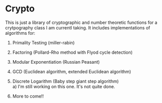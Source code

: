 Crypto
======

This is just a library of cryptographic and number theoretic functions for a crytpography class I am currentl taking. It includes implementations of algorithms for:

1) Primality Testing (miller-rabin) 

2) Factoring (Pollard-Rho method with Flyod cycle detection)

3) Modular Exponentiation (Russian Peasant) 

4) GCD (Euclidean algorithm, extended Euclidean algorithm)

5) Discrete Logarithm (Baby step giant step algorithm) <br/>
   a) I'm still working on this one. It's not quite done. 

6) More to come!! 